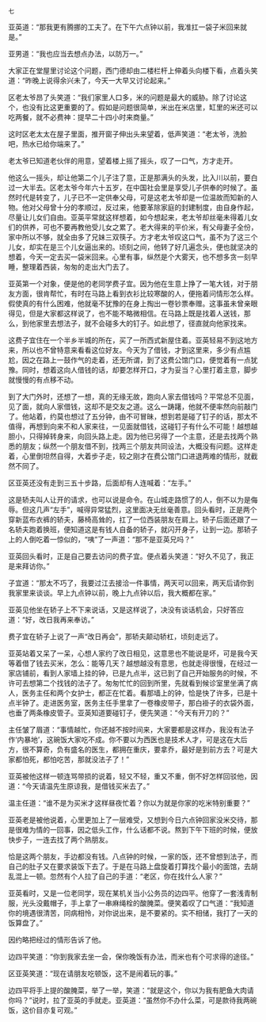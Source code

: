     七 

   亚英道：“那我更有腾挪的工夫了。在下午六点钟以前，我准扛一袋子米回来就是。”

   亚男道：“我也应当去想点办法，以防万一。”

   大家正在堂屋里讨论这个问题，西门德却由二楼栏杆上伸着头向楼下看，点着头笑道：“昨晚上说得余兴未了，今天一大早又讨论起来。”

   区老太爷昂了头笑道：“我们家里人口多，米的问题是最大的威胁。除了讨论这个，也没有比这更重要的了。假如是问题很简单，米出在米店里，缸里的米还可以吃两餐，就不必费神：提早二十四小时来商量。”

   这时区老太太在屋子里面，推开窗子伸出头来望着，低声笑道：“老太爷，洗脸吧，热水已给你端来了。”

   老太爷已知道老伙伴的用意，望着楼上摇了摇头，叹了一口气，方才走开。

   他这么一摇头，却让他第二个儿子注了意，正是那满头的头发，比入川以前，要白过一大半去。区老太爷今年六十五岁，在中国社会里是享受儿子供奉的时候了。虽然时代是转变了，儿子已不一定供奉父母，可是这老太爷却是一位温故而知新的人物。他对父母曾十分的孝顺过，反过来，他要革除家庭的封建制度，由自身作起，尽量让儿女们自由。亚英平常就这样想着，如今想起来，老太爷却丝毫未得着儿女们的供养，可也不要再教他受儿女之累了。老大得来的平价米，有父母妻子全份，家中所以不够，就全由多了兄妹三双筷子。方才老太爷叹这口气，虽不为了这三个儿女，却实在是三个儿女逼出来的。顷刻之间，他转了好几遍念头，便也就坚决的想着，今天一定去买一袋米回来。心里有事，纵然是个大雾天，也不想多贪一刻早睡，整理着西装，匆匆的走出大门去了。

   亚英第一个对象，便是他的老同学费子宜。因为他在生意上挣了一笔大钱，对于朋友方面，很肯帮忙，有时在马路上看到衣衫比较寒酸的人，便拖着问情形怎么样。假使真的有什么困难，他就毫不犹豫的在身上掏出一卷钞票奉赠。这事虽未曾亲眼得见，但是大家都这样说了，也不能不略微相信。在马路上既是找着人送钱，那么，到他家里去想法子，就不会碰多大的钉子。如此想了，径直就向他家找来。

   这费子宜住在一个半乡半城的所在，买了一所西式新屋住着。亚英轻易不到这地方来，所以也不曾特意来看看这位好友。今天为了借钱，才到这里来，多少有点尴尬，因之在路上一鼓作气的走着，还无所谓，到了这费公馆门口，便觉着有一点犹豫。同时，想着这向人借钱的话，却要怎样开口，才为妥当？心里打着主意，脚步就慢慢的有点移不动。

   到了大门外时，还想了一想，真的无缘无故，跑向人家去借钱吗？平常总不见面，见了面，就向人家借钱，这却不是交友之道。这么一踌躇，他就不便率然向前敲门了。他站着，约莫也想过了五分钟，由不可冒昧，想到若是碰了钉子的话，那太不值得，再想到向来不和人家来往，一见面就借钱，这碰钉子有什么不可能！越想越胆小，只得掉转身来，向回头路上走。因为他已另得了一个主意，还是去找两个熟悉的朋友；纵然一个朋友借不到，找两三个朋友共同设法，大概没有问题。这样走着，心里倒坦然自得，大着步子走，较之刚才在费公馆门口进退两难的情形，就截然不同了。

   区亚英还没有走到三五十步路，后面却有人连喊着：“左手。”

   这是轿夫叫人让开的请求，也可以说是命令。在山城走路惯了的人，倒不以为是侮辱。但这几声“左手”，喊得异常猛烈，这里面决无丝毫善意。回头看时，正是两个穿新蓝布衣裤的轿夫，藤椅高耸的，扛了一位西装朋友在肩上。轿子后面还跟了一名轿夫跑着换班，便知道这是有钱人自备的轿子，就闪开身子，让到一边。那轿子上的人倒吃着一惊似的，“咦”了一声道：“那不是亚英兄吗？”

   亚英回头看时，正是自己要去访问的费子宜。便点着头笑道：“好久不见了，我正是来拜访你。”

   子宜道：“那太不巧了，我要过江去接洽一件事情，两天可以回来，两天后请你到我家里来谈谈。早上九点钟以前，晚上九点钟以后，我大概都在家。”

   亚英见他坐在轿子上不下来说话，又是这样说了，决没有谈话机会，只好答应道：“好，改日我再来奉访。”

   费子宜在轿子上说了一声“改日再会”，那轿夫颠动轿杠，顷刻走远了。

   亚英站着又呆了一呆，心想人家约了改日相见，这意思也不能说是坏，可是我今天等着借了钱去买米，怎么：能等几天？越想越没有意思，也就走得很慢，在经过一家店铺前，看到人家墙上挂的钟，已是九点半，这已到了自己开始服务的时候，不许可去想第二个找钱的法子了。匆匆忙忙的回到所里，先就看到候诊室里坐满了病人，医务主任和两个女护士，都正在忙着。看那墙上的钟，恰是快了许多，已是十点半钟了。走进医务室，医务主任手里拿了一卷橡皮带子，那白褂子的衣袋外面，也垂了两条橡皮管子。亚英知道要碰钉子，便先笑道：“今天有开刀的？”

   主任皱了眉道：“事情越忙，你还越不按时间来，大家要都是这样办，我没有法子作‘内暴地’，这碗饭大家吃不成。你不要以为西医也是技术人才，可是这在大后方，很不算奇，负有盛名的医生，都拥在重庆，要拿乔，最好是到前方去？可是大家都怕死，都怕吃苦，那就没法子了！”

   亚英被他这样一顿连骂带损的说着，轻又不轻，重又不重，倒不好怎样回驳他，因道：“今天请温先生原谅我，是借钱买米去了。”

   温主任道：“谁不是为买米才这样昼夜忙着？你以为就是你家的吃米特别重要？”

   亚英老是被他说着，心里更加上了一层难受，又想到今日六点钟回家没米交待，那是很难为情的一回事，因之低头工作，什么话都不说。熬到下午下班的时候，便放快步子，一连去找了两个熟朋友。

   恰是这两个朋友，手边都没有钱。八点钟的时候，一家的饭，还不曾想到法子，而自己的肚子又在要求装饭下去了。于是在马路上盘旋着打算找个最小的面馆，去胡乱混上一顿。忽然有个人拉了自己的手道：“老区，你在找什么人家？”

   亚英看时，又是一位老同学，现在某机关当小公务员的边四平。他穿了一套浅青制服，光头没戴帽子，手上拿了一串麻绳栓的酸腌菜。便笑着叹了口气道：“我知道你的境遇很清苦，同病相怜，对你说出来，是不要紧的。实不相储，我打了一天的饭算盘了。”

   因约略把经过的情形告诉了他。

   边四平笑道：“你到我家去坐一会，保你晚饭有办法，而米也有个可求得的途径。”

   区亚英笑道：“现在请朋友吃顿饭，这不是闹着玩的事。”

   边四平将手上提的酸腌菜，举了一举，笑道：“就是这个，你以为我有肥鱼大肉请你吗？”说时，拉了亚英的手就走。亚英道：“虽然你不办什么菜，可是款待我两碗饭，这价目亦复可观。”

